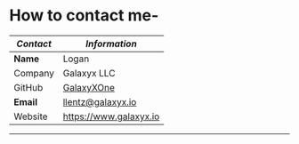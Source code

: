 # How to contact me-

| _Contact_ | _Information_ |
| ----- | ----- |
| **Name** | Logan |
| Company | Galaxyx LLC | 
| GitHub | [GalaxyXOne](https://www.github.com/galaxyxone)
| **Email** | llentz@galaxyx.io |
| Website | https://www.galaxyx.io |
-----
